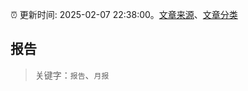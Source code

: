 :alarm_clock: 更新时间: 2025-02-07 22:38:00。[文章来源](/README.md)、[文章分类](/TAGS.md)

## 报告


> 关键字：`报告`、`月报`



